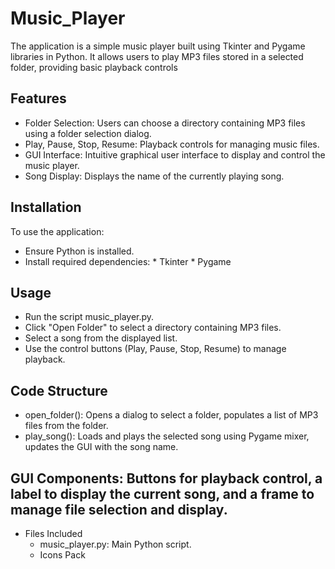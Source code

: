 # Music_Player
The application is a simple music player built using Tkinter and Pygame libraries in Python. It allows users to play MP3 files stored in a selected folder, providing basic playback controls

## Features
* Folder Selection: Users can choose a directory containing MP3 files using a folder selection dialog.
* Play, Pause, Stop, Resume: Playback controls for managing music files.
* GUI Interface: Intuitive graphical user interface to display and control the music player.
* Song Display: Displays the name of the currently playing song.
  
## Installation
  To use the application:
  * Ensure Python is installed.
  * Install required dependencies:
        * Tkinter
        * Pygame
## Usage
* Run the script music_player.py.
* Click "Open Folder" to select a directory containing MP3 files.
* Select a song from the displayed list.
* Use the control buttons (Play, Pause, Stop, Resume) to manage playback.

## Code Structure
* open_folder(): Opens a dialog to select a folder, populates a list of MP3 files from the folder.
* play_song(): Loads and plays the selected song using Pygame mixer, updates the GUI with the song name.

## GUI Components: Buttons for playback control, a label to display the current song, and a frame to manage file selection and display.
* Files Included
    * music_player.py: Main Python script.
    * Icons Pack
